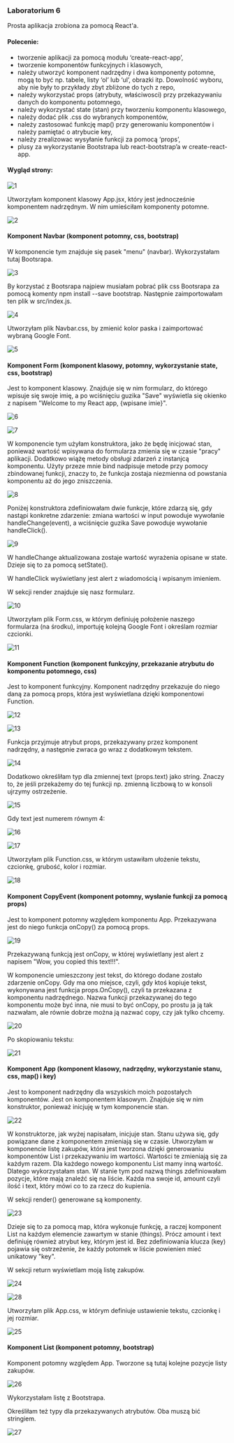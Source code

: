 ### Laboratorium 6
Prosta aplikacja zrobiona za pomocą React'a.

#### Polecenie:
- tworzenie aplikacji za pomocą modułu ‘create-react-app’,
- tworzenie komponentów funkcyjnych i klasowych,
- należy utworzyć komponent nadrzędny i dwa komponenty potomne, mogą to być np. tabele, listy ‘ol’ lub ‘ul’, obrazki itp. Dowolność wyboru, aby nie były to przykłady zbyt zbliżone do tych z repo,
- należy wykorzystać props (atrybuty, właściwosci) przy przekazywaniu danych do komponentu potomnego,
- należy wykorzystać state (stan) przy tworzeniu komponentu klasowego,
- należy dodać plik .css do wybranych komponentów,
- należy zastosować funkcję map() przy generowaniu komponentów i należy pamiętać o atrybucie key,
- należy zrealizowac wysyłanie funkcji za pomocą ‘props’,
- plusy za wykorzystanie Bootstrapa lub react-bootstrap’a w create-react-app.

#### Wygląd strony:
![1](https://github.com/kamilanagorska/projektowanie-serwisow-www-nagorska-185ic/blob/main/Laboratorium6/images/1.png?raw=true)

Utworzyłam komponent klasowy App.jsx, który jest jednocześnie komponentem nadrzędnym. W nim umieściłam komponenty potomne.

![2](https://github.com/kamilanagorska/projektowanie-serwisow-www-nagorska-185ic/blob/main/Laboratorium6/images/2.png?raw=true)

#### Komponent Navbar (komponent potomny, css, bootstrap)
W komponencie tym znajduje się pasek "menu" (navbar). Wykorzystałam tutaj Bootsrapa. 

![3](https://github.com/kamilanagorska/projektowanie-serwisow-www-nagorska-185ic/blob/main/Laboratorium6/images/3.png?raw=true)

By korzystać z Bootsrapa najpiew musiałam pobrać plik css Bootsrapa za pomocą komenty npm install --save bootstrap. Następnie zaimportowałam ten plik w src/index.js.

![4](https://github.com/kamilanagorska/projektowanie-serwisow-www-nagorska-185ic/blob/main/Laboratorium6/images/4.png?raw=true)

Utworzyłam plik Navbar.css, by zmienić kolor paska i zaimportować wybraną Google Font.

![5](https://github.com/kamilanagorska/projektowanie-serwisow-www-nagorska-185ic/blob/main/Laboratorium6/images/5.png?raw=true)

#### Komponent Form (komponent klasowy, potomny, wykorzystanie state, css, bootstrap)
Jest to komponent klasowy. Znajduje się w nim formularz, do którego wpisuje się swoje imię, a po wciśnięciu guzika "Save" wyświetla się okienko z napisem "Welcome to my React app, {wpisane imie}".

![6](https://github.com/kamilanagorska/projektowanie-serwisow-www-nagorska-185ic/blob/main/Laboratorium6/images/6.png?raw=true)

![7](https://github.com/kamilanagorska/projektowanie-serwisow-www-nagorska-185ic/blob/main/Laboratorium6/images/7.png?raw=true)

W komponencie tym użyłam konstruktora, jako że będę inicjować stan, ponieważ wartość wpisywana do formularza zmienia się w czasie "pracy" aplikacji. Dodatkowo wiążę metody obsługi zdarzeń z instanjcą komponentu. Użyty przeze mnie bind nadpisuje metode przy pomocy zbindowanej funkcji, znaczy to, że funkcja zostaja niezmienna od powstania komponentu aż do jego zniszczenia. 

![8](https://github.com/kamilanagorska/projektowanie-serwisow-www-nagorska-185ic/blob/main/Laboratorium6/images/8.png?raw=true)

Poniżej konstruktora zdefiniowałam dwie funkcje, które zdarzą się, gdy nastąpi konkretne zdarzenie: zmiana wartości w input powoduje wywołanie handleChange(event), a wciśnięcie guzika Save powoduje wywołanie handleClick().

![9](https://github.com/kamilanagorska/projektowanie-serwisow-www-nagorska-185ic/blob/main/Laboratorium6/images/9.png?raw=true)

W handleChange aktualizowana zostaje wartość wyrażenia opisane w state. Dzieje się to za pomocą setState().

W handleClick wyświetlany jest alert z wiadomością i wpisanym imieniem.

W sekcji render znajduje się nasz formularz.

![10](https://github.com/kamilanagorska/projektowanie-serwisow-www-nagorska-185ic/blob/main/Laboratorium6/images/10.png?raw=true)

Utworzyłam plik Form.css, w którym definiuję położenie naszego formularza (na środku), importuję kolejną Google Font i określam rozmiar czcionki.

![11](https://github.com/kamilanagorska/projektowanie-serwisow-www-nagorska-185ic/blob/main/Laboratorium6/images/11.png?raw=true)

#### Komponent Function (komponent funkcyjny, przekazanie atrybutu do komponentu potomnego, css)
Jest to komponent funkcyjny. Komponent nadrzędny przekazuje do niego daną za pomocą props, która jest wyświetlana dzięki komponentowi Function.

![12](https://github.com/kamilanagorska/projektowanie-serwisow-www-nagorska-185ic/blob/main/Laboratorium6/images/12.png?raw=true)

![13](https://github.com/kamilanagorska/projektowanie-serwisow-www-nagorska-185ic/blob/main/Laboratorium6/images/13.png?raw=true)

Funkcja przyjmuje atrybut props, przekazywany przez komponent nadrzędny, a następnie zwraca go wraz z dodatkowym tekstem. 

![14](https://github.com/kamilanagorska/projektowanie-serwisow-www-nagorska-185ic/blob/main/Laboratorium6/images/14.png?raw=true)

Dodatkowo określiłam typ dla zmiennej text (props.text) jako string. Znaczy to, że jeśli przekażemy do tej funkcji np. zmienną liczbową to w konsoli ujrzymy ostrzeżenie. 

![15](https://github.com/kamilanagorska/projektowanie-serwisow-www-nagorska-185ic/blob/main/Laboratorium6/images/15.png?raw=true)

Gdy text jest numerem równym 4:

![16](https://github.com/kamilanagorska/projektowanie-serwisow-www-nagorska-185ic/blob/main/Laboratorium6/images/16.png?raw=true)

![17](https://github.com/kamilanagorska/projektowanie-serwisow-www-nagorska-185ic/blob/main/Laboratorium6/images/17.png?raw=true)

Utworzyłam plik Function.css, w którym ustawiłam ułożenie tekstu, czcionkę, grubość, kolor i rozmiar.

![18](https://github.com/kamilanagorska/projektowanie-serwisow-www-nagorska-185ic/blob/main/Laboratorium6/images/18.png?raw=true)

#### Komponent CopyEvent (komponent potomny, wysłanie funkcji za pomocą props)
Jest to komponent potomny względem komponentu App. Przekazywana jest do niego funkcja onCopy() za pomocą props.

![19](https://github.com/kamilanagorska/projektowanie-serwisow-www-nagorska-185ic/blob/main/Laboratorium6/images/19.png?raw=true)

Przekazywaną funkcją jest onCopy, w której wyświetlany jest alert z napisem "Wow, you copied this text!!!". 

W komponencie umieszczony jest tekst, do którego dodane zostało zdarzenie onCopy. Gdy ma ono miejsce, czyli, gdy ktoś kopiuje tekst, wykonywana jest funkcja props.OnCopy(), czyli ta przekazana z komponentu nadrzędnego. Nazwa funkcji przekazywanej do tego komponentu może być inna, nie musi to być onCopy, po prostu ja ją tak nazwałam, ale równie dobrze można ją nazwać copy, czy jak tylko chcemy. 

![20](https://github.com/kamilanagorska/projektowanie-serwisow-www-nagorska-185ic/blob/main/Laboratorium6/images/20.png?raw=true)

Po skopiowaniu tekstu:

![21](https://github.com/kamilanagorska/projektowanie-serwisow-www-nagorska-185ic/blob/main/Laboratorium6/images/21.png?raw=true)

#### Komponent App (komponent klasowy, nadrzędny, wykorzystanie stanu, css, map() i key)
Jest to komponent nadrzędny dla wszyskich moich pozostałych komponentów. Jest on komponentem klasowym. Znajduje się w nim konstruktor, ponieważ inicjuję w tym komponencie stan. 

![22](https://github.com/kamilanagorska/projektowanie-serwisow-www-nagorska-185ic/blob/main/Laboratorium6/images/22.png?raw=true)

W konstruktorze, jak wyżej napisałam, inicjuje stan. Stanu używa się, gdy powiązane dane z komponentem zmieniają się w czasie. Utworzyłam w komponencie listę zakupów, która jest tworzona dzięki generowaniu komponentów List i przekazywaniu im wartości. Wartości te zmieniają się za każdym razem. Dla każdego nowego komponentu List mamy inną wartość. Dlatego wykorzystałam stan. W stanie tym pod nazwą things zdefiniowałam pozycje, które mają znaleźć się na liście. Każda ma swoje id, amount czyli ilość i text, który mówi co to za rzecz do kupienia.

W sekcji render() generowane są komponenty. 

![23](https://github.com/kamilanagorska/projektowanie-serwisow-www-nagorska-185ic/blob/main/Laboratorium6/images/23.png?raw=true)

Dzieje się to za pomocą map, która wykonuje funkcję, a raczej komponent List na każdym elemencie zawartym w stanie (things). Prócz amount i text definiuję również atrybut key, którym jest id. Bez zdefiniowania klucza (key) pojawia się ostrzeżenie, że każdy potomek w liście powienien mieć unikatowy "key".

W sekcji return wyświetlam moją listę zakupów.

![24](https://github.com/kamilanagorska/projektowanie-serwisow-www-nagorska-185ic/blob/main/Laboratorium6/images/24.png?raw=true)

![28](https://github.com/kamilanagorska/projektowanie-serwisow-www-nagorska-185ic/blob/main/Laboratorium6/images/28.png?raw=true)

Utworzyłam plik App.css, w którym definiuje ustawienie tekstu, czcionkę i jej rozmiar.

![25](https://github.com/kamilanagorska/projektowanie-serwisow-www-nagorska-185ic/blob/main/Laboratorium6/images/25.png?raw=true)

#### Komponent List (komponent potomny, bootstrap)
Komponent potomny względem App. Tworzone są tutaj kolejne pozycje listy zakupów.

![26](https://github.com/kamilanagorska/projektowanie-serwisow-www-nagorska-185ic/blob/main/Laboratorium6/images/26.png?raw=true)

Wykorzystałam listę z Bootstrapa. 

Określiłam też typy dla przekazywanych atrybutów. Oba muszą bić stringiem.

![27](https://github.com/kamilanagorska/projektowanie-serwisow-www-nagorska-185ic/blob/main/Laboratorium6/images/27.png?raw=true)